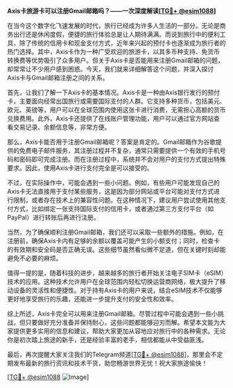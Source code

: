 **Axis卡旅游卡可以注册Gmail邮箱吗？——一次深度解读[[TG💪+ @esim1088](https://t.me/s/esim1088)]**

在当今这个数字化飞速发展的时代，旅行已经成为许多人生活的一部分。无论是商务出行还是休闲度假，便捷的旅行体验总是让人期待满满。而说到旅行中的便利工具，除了传统的信用卡和现金支付方式，近年来兴起的预付卡也逐渐成为旅行者的热门选择。其中，Axis卡作为一种广受欢迎的旅游卡，以其多币种支持、免货币转换费等优势吸引了众多用户。但关于Axis卡是否能用来注册Gmail邮箱的问题，却常常让不少用户感到困惑。今天，我们就来详细解答这个问题，并深入探讨Axis卡与Gmail邮箱注册之间的关系。

首先，让我们了解一下Axis卡的基本情况。Axis卡是一种由Axis银行发行的预付卡，主要面向经常出国旅行或需要国际支付的人群。它支持多种货币，包括美元、欧元、英镑等，用户可以在全球范围内使用这张卡进行消费，无需担心高额的货币兑换费用。此外，Axis卡还提供了在线账户管理功能，用户可以通过官方网站查看交易记录、余额信息等，非常方便。

那么，Axis卡能否用于注册Gmail邮箱呢？答案是肯定的。Gmail邮箱作为谷歌提供的免费电子邮件服务，其注册过程并不复杂，通常只需要提供一个有效的手机号码和密码即可完成注册。而在注册过程中，系统并不会对用户的支付方式提出特殊要求。因此，使用Axis卡进行支付完全是可以接受的。

不过，在实际操作中，可能会遇到一些小问题。例如，有些用户可能发现自己的Axis卡无法直接用于支付某些服务，这是因为部分网站或平台可能对支付方式进行限制，或者存在技术上的兼容性问题。在这种情况下，建议用户尝试使用其他支付方式，比如绑定一张支持国际支付的信用卡，或者通过第三方支付平台（如PayPal）进行转账后再进行注册。

当然，为了确保顺利注册Gmail邮箱，我们还可以采取一些额外的措施。例如，在注册前，确保Axis卡内有足够的余额以覆盖可能产生的小额支付；同时，检查卡的有效期和安全码是否正确无误。这些细节虽然看似微不足道，但在关键时刻却能避免不必要的麻烦。

值得一提的是，随着科技的进步，越来越多的旅行者开始关注电子SIM卡（eSIM）技术的应用。这种技术允许用户在全球范围内轻松切换运营商网络，极大提升了移动设备的灵活性和便捷性。对于持有Axis卡的用户来说，结合eSIM技术不仅能够更好地享受旅行的乐趣，还能进一步提升支付的安全性和效率。

综上所述，Axis卡完全可以用来注册Gmail邮箱。尽管过程中可能会遇到一些小挑战，但只要做好充分准备并保持耐心，这些问题都能够迎刃而解。希望本文能为大家提供更多实用的信息和建议，帮助大家更加从容地应对旅行中的各种需求。无论你是初次踏上旅途的新手，还是经验丰富的老手，相信都能从中受益匪浅。

最后，再次提醒大家关注我们的Telegram频道[[TG💪+ @esim1088](https://t.me/s/esim1088)]，那里会不定期发布最新的旅行资讯和技术干货，助您畅游世界无忧！祝大家旅途愉快！

[[TG💪+ @esim1088](https://t.me/s/esim1088) ![Image](https://i.postimg.cc/4NQfJmqS/Snipaste-2025-05-13-00-14-12.png)]
